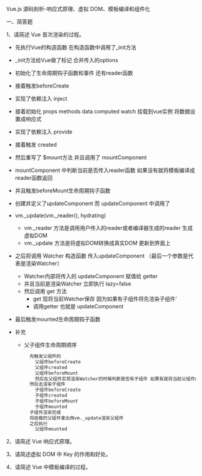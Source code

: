 Vue.js 源码剖析-响应式原理、虚拟 DOM、模板编译和组件化

一、简答题

1、请简述 Vue 首次渲染的过程。
  - 先执行Vue的构造函数 在构造函数中调用了_init方法
  - _init方法给Vue做了标记 合并传入的options
  - 初始化了生命周期钩子函数和事件 还有reader函数 
  - 接着触发beforeCreate 
  - 实现了依赖注入 inject
  - 接着初始化 props methods data computed watch 挂载到vue实例 将数据设置成响应式
  - 实现了依赖注入 provide
  - 接着触发 created
  - 然后重写了 $mount方法 并且调用了 mountComponent
  - mountComponent 中判断当前是否传入reader函数 如果没有就将模板编译成reader函数返回
  - 并且触发beforeMount生命周期钩子函数
  - 创建并定义了updateComponent 而 updateComponent 中调用了
  - vm._update(vm._reader(), hydrating)
    - vm._reader 方法是调用用户传入的reader或者编译器生成的reader 生成虚拟DOM
    - vm._update 方法是将虚拟DOM转换成真实DOM 更新到界面上
  - 之后将调用 Watcher 构造函数 传入updateComponent （最后一个参数是代表是渲染Watcher）
    - Watcher内部将传入的 updateComponent 赋值给 getter
    - 并且当前是渲染Watcher 立即执行 lazy=false
    - 然后调用 get 方法
      - get 现将当前Watcher保存 因为如果有子组件将先渲染子组件‘
      - 调用getter 也就是 updateComponent
  - 最后触发mounted生命周期钩子函数

  - 补充
    - 父子组件生命周期顺序
      ```txt
        先触发父组件的
          父组件beforeCreate
          父组件created
          父组件beforeMount
          然后在父组件实现渲染Watcher的时候判断是否有子组件 如果有就将当前父组件的渲染Watcher挂载 去渲染子组件
        然后去渲染子组件
          子组件beforeCreate
          子组件created
          子组件beforeMount
          子组件mounted
        子组件渲染完成
        将挂载的父组件拿出用vm._update渲染父组件
        之后执行
          父组件mounted
      ```



2、请简述 Vue 响应式原理。

3、请简述虚拟 DOM 中 Key 的作用和好处。

4、请简述 Vue 中模板编译的过程。